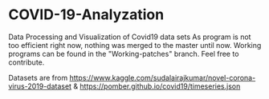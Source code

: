# COVID-19-Analyzation
Data Processing and Visualization of Covid19 data sets
As program is not too efficient right now, nothing was merged to the master until now.
Working programs can be found in the "Working-patches" branch.
Feel free to contribute.

Datasets are from https://www.kaggle.com/sudalairajkumar/novel-corona-virus-2019-dataset  &
                  https://pomber.github.io/covid19/timeseries.json
